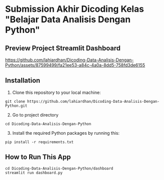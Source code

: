 # Submission Akhir Dicoding Kelas "Belajar Data Analisis Dengan Python"

## Preview Project Streamlit Dashboard 

https://github.com/lahiardhan/Dicoding-Data-Analisis-Dengan-Python/assets/87599499/fa21ee53-a84c-4a0a-8dd5-758fd3de6155


## Installation

1. Clone this repository to your local machine:
```
git clone https://github.com/lahiardhan/Dicoding-Data-Analisis-Dengan-Python.git
```
2. Go to project directory
```
cd Dicoding-Data-Analisis-Dengan-Python
```
3. Install the required Python packages by running this:
```
pip install -r requirements.txt
```

## How to Run This App
```
cd Dicoding-Data-Analisis-Dengan-Python/dashboard
streamlit run dashboard.py
```
